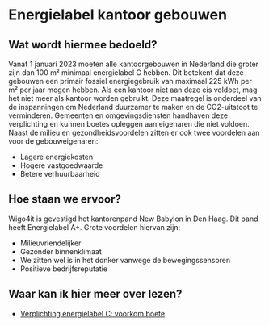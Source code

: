 # Energielabel kantoor gebouwen

## Wat wordt hiermee bedoeld?
Vanaf 1 januari 2023 moeten alle kantoorgebouwen in Nederland die groter zijn dan 100 m² minimaal energielabel C hebben. Dit betekent dat deze gebouwen een primair fossiel energiegebruik van maximaal 225 kWh per m² per jaar mogen hebben. Als een kantoor niet aan deze eis voldoet, mag het niet meer als kantoor worden gebruikt.
Deze maatregel is onderdeel van de inspanningen om Nederland duurzamer te maken en de CO2-uitstoot te verminderen. Gemeenten en omgevingsdiensten handhaven deze verplichting en kunnen boetes opleggen aan eigenaren die niet voldoen. Naast de milieu en gezondheidsvoordelen zitten er ook twee voordelen aan voor de gebouweigenaren:

- Lagere energiekosten
- Hogere vastgoedwaarde
- Betere verhuurbaarheid

## Hoe staan we ervoor?
Wigo4it is gevestigd het kantorenpand New Babylon in Den Haag. Dit pand heeft Energielabel A+. Grote voordelen hiervan zijn:

- Milieuvriendelijker
- Gezonder binnenklimaat
- We zitten wel is in het donker vanwege de bewegingssensoren
- Positieve bedrijfsreputatie

## Waar kan ik hier meer over lezen?
- <a href="https://www.kvk.nl/duurzaamheid/energielabel-c-volg-deze-stappen-en-voorkom-een-boete/">Verplichting energielabel C: voorkom boete</a>







